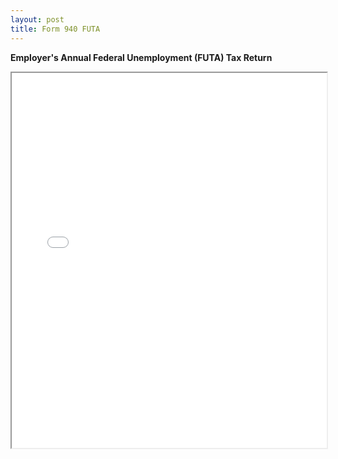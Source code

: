 ```yaml
---
layout: post
title: Form 940 FUTA
---
```


**Employer's Annual Federal Unemployment (FUTA) Tax Return**


<div class="pdf-container">
    <iframe src="assets/misc/IRS-FUTA-form-94.pdf#zoom=FitH"
    height="600" width="100%" allowFullScreen="true">
    </iframe>
</div>
